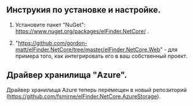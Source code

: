 ## Инструкия по установке и настройке.

1. Установите пакет "NuGet": https://www.nuget.org/packages/elFinder.NetCore/ .

2. "https://github.com/gordon-matt/elFinder.NetCore/tree/master/elFinder.NetCore.Web" -  для примера того, как интегрировать его в ваш собственный проект.

## Драйвер хранилища "Azure".

Драйвер хранилища Azure теперь перемещен в новый репозиторий (https://github.com/fsmirne/elFinder.NetCore.AzureStorage).
